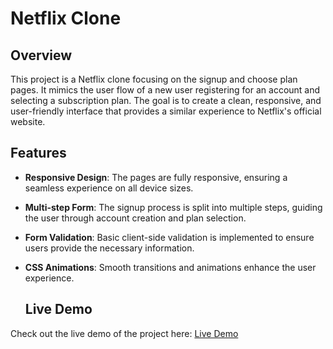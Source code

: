 
# Netflix Clone 

## Overview

This project is a Netflix clone focusing on the signup and choose plan pages. It mimics the user flow of a new user registering for an account and selecting a subscription plan. The goal is to create a clean, responsive, and user-friendly interface that provides a similar experience to Netflix's official website.

## Features

- **Responsive Design**: The pages are fully responsive, ensuring a seamless experience on all device sizes.
- **Multi-step Form**: The signup process is split into multiple steps, guiding the user through account creation and plan selection.
 - **Form Validation**: Basic client-side validation is implemented to ensure users provide the necessary information.
- **CSS Animations**: Smooth transitions and animations enhance the user experience.

  ## Live Demo

Check out the live demo of the project here: [Live Demo](https://netflix-clone-netfli.vercel.app/)
